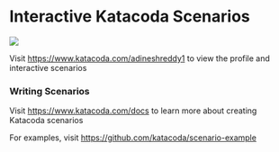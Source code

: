 # Interactive Katacoda Scenarios

[![](http://shields.katacoda.com/katacoda/adineshreddy1/count.svg)](https://www.katacoda.com/adineshreddy1 "Get your profile on Katacoda.com")

Visit https://www.katacoda.com/adineshreddy1 to view the profile and interactive scenarios

### Writing Scenarios
Visit https://www.katacoda.com/docs to learn more about creating Katacoda scenarios

For examples, visit https://github.com/katacoda/scenario-example
